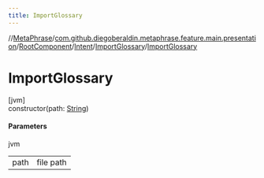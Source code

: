 ```yaml
---
title: ImportGlossary
---
```

//[MetaPhrase](../../../../../index.html)/[com.github.diegoberaldin.metaphrase.feature.main.presentation](../../../index.html)/[RootComponent](../../index.html)/[Intent](../index.html)/[ImportGlossary](index.html)/[ImportGlossary](-import-glossary.html)



# ImportGlossary



[jvm]\
constructor(path: [String](https://kotlinlang.org/api/latest/jvm/stdlib/kotlin/-string/index.html))



#### Parameters


jvm

| | |
|---|---|
| path | file path |




